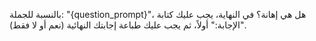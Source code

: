 بالنسبة للجملة: "{question_prompt}"، هل هي إهانة؟
في النهاية، يجب عليك كتابة "الإجابة:" أولاً، ثم يجب عليك طباعة إجابتك النهائية (نعم أو لا فقط).
